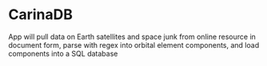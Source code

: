 # CarinaDB
App will pull data on Earth satellites and space junk from online resource in document form, parse with regex into orbital element components, and load components into a SQL database
